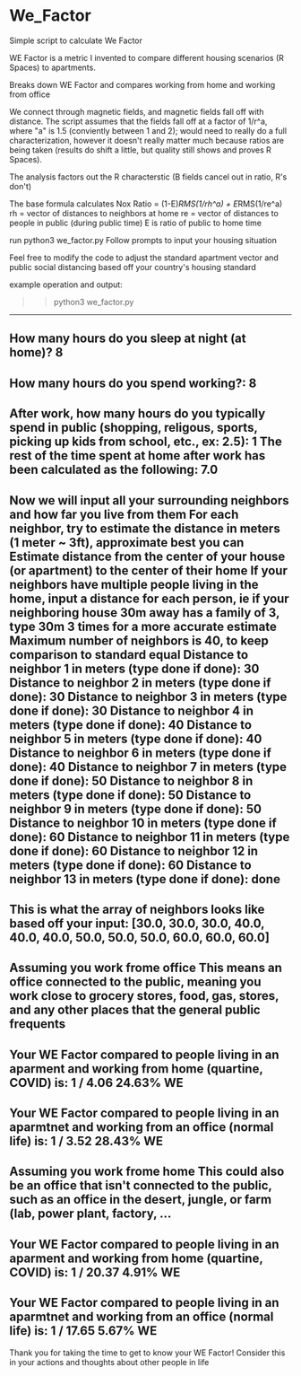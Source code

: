 # We_Factor
Simple script to calculate We Factor

WE Factor is a metric I invented to compare different housing scenarios (R Spaces) to apartments.

Breaks down WE Factor and compares working from home and working from office

We connect through magnetic fields, and magnetic fields fall off with distance. The script assumes that the fields fall off at a factor of 1/r^a, where "a" is 1.5 (conviently between 1 and 2); would need to really do a full characterization, however it doesn't really matter much because ratios are being taken (results do shift a little, but quality still shows and proves R Spaces).

The analysis factors out the R characterstic (B fields cancel out in ratio, R's don't)

The base formula calculates Nox Ratio = (1-E)*RMS(1/rh^a) + E*RMS(1/re^a)
rh = vector of distances to neighbors at home
re = vector of distances to people in public (during public time)
E is ratio of public to home time

run python3 we_factor.py
Follow prompts to input your housing situation

Feel free to modify the code to adjust the standard apartment vector and public social distancing based off your country's housing standard


example operation and output:
>> python3 we_factor.py
----------------------------------------------------------
How many hours do you sleep at night (at home)? 8
----------------------------------------------------------
How many hours do you spend working?: 8
----------------------------------------------------------
After work, how many hours do you typically spend in public (shopping, religous, sports, picking up kids from school, etc., ex: 2.5): 1
The rest of the time spent at home after work has been calculated as the following:
7.0
----------------------------------------------------------
Now we will input all your surrounding neighbors and how far you live from them
For each neighbor, try to estimate the distance in meters (1 meter ~ 3ft), approximate best you can
Estimate distance from the center of your house (or apartment) to the center of their home
If your neighbors have multiple people living in the home, input a distance for each person, ie if your neighboring house 30m away has a family of 3, type 30m 3 times for a more accurate estimate
Maximum number of neighbors is 40, to keep comparison to standard equal
Distance to neighbor 1 in meters (type done if done): 30
Distance to neighbor 2 in meters (type done if done): 30
Distance to neighbor 3 in meters (type done if done): 30
Distance to neighbor 4 in meters (type done if done): 40
Distance to neighbor 5 in meters (type done if done): 40
Distance to neighbor 6 in meters (type done if done): 40
Distance to neighbor 7 in meters (type done if done): 50
Distance to neighbor 8 in meters (type done if done): 50
Distance to neighbor 9 in meters (type done if done): 50
Distance to neighbor 10 in meters (type done if done): 60
Distance to neighbor 11 in meters (type done if done): 60
Distance to neighbor 12 in meters (type done if done): 60
Distance to neighbor 13 in meters (type done if done): done
----------------------------------------------------------
This is what the array of neighbors looks like based off your input: 
[30.0, 30.0, 30.0, 40.0, 40.0, 40.0, 50.0, 50.0, 50.0, 60.0, 60.0, 60.0]
----------------------------------------------------------
Assuming you work frome office
This means an office connected to the public, meaning you work close to grocery stores, food, gas, stores, and any other places that the general public frequents
----------------------------------------------------------
Your WE Factor compared to people living in an aparment and working from home (quartine, COVID) is: 
1 / 4.06
24.63% WE
----------------------------------------------------------
Your WE Factor compared to people living in an aparmtnet and working from an office (normal life) is: 
1 / 3.52
28.43% WE
----------------------------------------------------------
Assuming you work frome home
This could also be an office that isn't connected to the public, such as an office in the desert, jungle, or farm (lab, power plant, factory, ...
----------------------------------------------------------
Your WE Factor compared to people living in an aparment and working from home (quartine, COVID) is: 
1 / 20.37
4.91% WE
----------------------------------------------------------
Your WE Factor compared to people living in an aparmtnet and working from an office (normal life) is: 
1 / 17.65
5.67% WE
----------------------------------------------------------
Thank you for taking the time to get to know your WE Factor! Consider this in your actions and thoughts about other people in life
